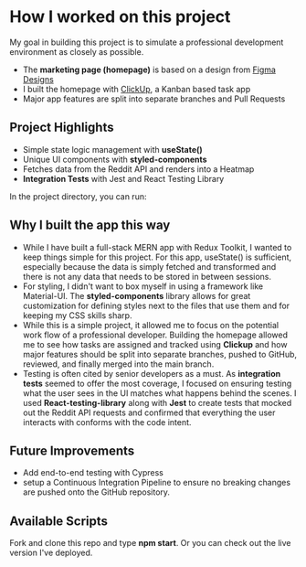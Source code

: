 # How I worked on this project

My goal in building this project is to simulate a professional development environment as closely as possible. 

* The **marketing page (homepage)** is based on a design from [Figma Designs](src/Components/Home/Hero/table.png)
* I built the homepage with [ClickUp](https://user-images.githubusercontent.com/66026026/142641485-de0b1566-ed4b-4cc2-964f-d43d83c7f67e.png?raw=true), a Kanban based task app
* Major app features are split into separate branches and Pull Requests

## Project Highlights

* Simple state logic management with **useState()**
* Unique UI components with **styled-components**
* Fetches data from the Reddit API and renders into a Heatmap
* **Integration Tests** with Jest and React Testing Library

In the project directory, you can run:

## Why I built the app this way

* While I have built a full-stack MERN app with Redux Toolkit, I wanted to keep things simple for this project. For this app, useState() is sufficient, especially because the data is simply fetched and transformed and there is not any data that needs to be stored in between sessions.
* For styling, I didn't want to box myself in using a framework like Material-UI. The **styled-components** library allows for great customization for defining styles next to the files that use them and for keeping my CSS skills sharp.
* While this is a simple project, it allowed me to focus on the potential work flow of a professional developer. Building the homepage allowed me to see how tasks are assigned and tracked using **Clickup** and how major features should be split into separate branches, pushed to GitHub, reviewed, and finally merged into the main branch.
* Testing is often cited by senior developers as a must. As **integration tests** seemed to offer the most coverage, I focused on ensuring testing what the user sees in the UI matches what happens behind the scenes. I used **React-testing-library** along with **Jest** to create tests that mocked out the Reddit API requests and confirmed that everything the user interacts with conforms with the code intent.

## Future Improvements

* Add end-to-end testing with Cypress 
* setup a Continuous Integration Pipeline to ensure no breaking changes are pushed onto the GitHub repository.

## Available Scripts

Fork and clone this repo and type **npm start**. Or you can check out the live version I've deployed.
